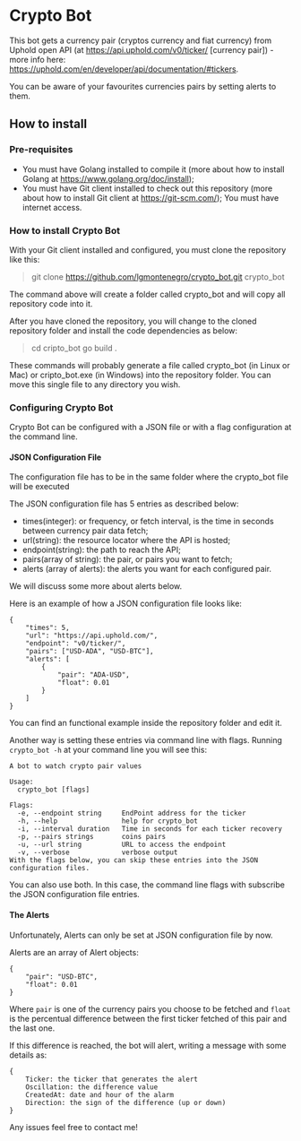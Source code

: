 # Crypto Bot

This bot gets a currency pair (cryptos currency and fiat currency) from Uphold open API (at https://api.uphold.com/v0/ticker/ [currency pair]) - more info here: https://uphold.com/en/developer/api/documentation/#tickers.

You can be aware of your favourites currencies pairs by setting alerts to them.

## How to install

### Pre-requisites

- You must have Golang installed to compile it (more about how to install Golang at https://www.golang.org/doc/install);
- You must have Git client installed to check out this repository (more about how to install Git client at https://git-scm.com/);
You must have internet access.

### How to install Crypto Bot

With your Git client installed and configured, you must clone the repository like this:

>git clone https://github.com/lgmontenegro/crypto_bot.git crypto_bot

The command above will create a folder called crypto_bot and will copy all repository code into it.

After you have cloned the repository, you will change to the cloned repository folder and install the code dependencies as below:

>cd cripto_bot 
>go build .

These commands will probably generate a file called crypto_bot (in Linux or Mac) or cripto_bot.exe (in Windows) into the repository folder. You can move this single file to any directory you wish.

### Configuring Crypto Bot

Crypto Bot can be configured with a JSON file or with a flag configuration at the command line.

#### JSON Configuration File

The configuration file has to be in the same folder where the crypto_bot file will be executed

The JSON configuration file has 5 entries as described below:

- times(integer): or frequency, or fetch interval, is the time in seconds between currency pair data fetch;
- url(string): the resource locator where the API is hosted;
- endpoint(string): the path to reach the API;
- pairs(array of string): the pair, or pairs you want to fetch;
- alerts (array of alerts): the alerts you want for each configured pair.

We will discuss some more about alerts below.

Here is an example of how a JSON configuration file looks like:

``` 
{
    "times": 5,
    "url": "https://api.uphold.com/",
    "endpoint": "v0/ticker/",
    "pairs": ["USD-ADA", "USD-BTC"],        
    "alerts": [
        {
            "pair": "ADA-USD",
            "float": 0.01
        }
    ]
}
```

You can find an functional example inside the repository folder and edit it.

Another way is setting these entries via command line with flags. Running `crypto_bot -h` at your command line you will see this:

```
A bot to watch crypto pair values

Usage:
  crypto_bot [flags]

Flags:
  -e, --endpoint string     EndPoint address for the ticker
  -h, --help                help for crypto_bot
  -i, --interval duration   Time in seconds for each ticker recovery
  -p, --pairs strings       coins pairs
  -u, --url string          URL to access the endpoint
  -v, --verbose             verbose output
With the flags below, you can skip these entries into the JSON configuration files.
```

You can also use both. In this case, the command line flags with subscribe the JSON configuration file entries.

#### The Alerts

Unfortunately, Alerts can only be set at JSON configuration file by now.

Alerts are an array of Alert objects:

```
{
	"pair": "USD-BTC",
	"float": 0.01
}
```

Where `pair` is one of the currency pairs you choose to be fetched and `float` is the percentual difference between the first ticker fetched of this pair and the last one.

If this difference is reached, the bot will alert, writing a message with some details as:

```
{
	Ticker: the ticker that generates the alert
	Oscillation: the difference value
	CreatedAt: date and hour of the alarm
	Direction: the sign of the difference (up or down)
}
```

Any issues feel free to contact me!